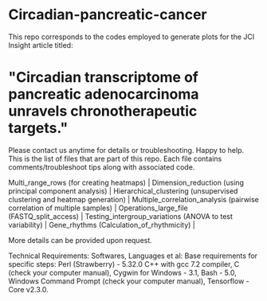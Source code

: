 # Circadian-pancreatic-cancer
This repo corresponds to the codes employed to generate plots for the JCI Insight article titled:
# "Circadian transcriptome of pancreatic adenocarcinoma unravels chronotherapeutic targets."

Please contact us anytime for details or troubleshooting. Happy to help.
This is the list of files that are part of this repo. Each file contains comments/troubleshoot tips along with associated code.

Multi_range_rows (for creating heatmaps) |
Dimension_reduction (using principal component analysis) |
Hierarchical_clustering (unsupervised clustering and heatmap generation) |
Multiple_correlation_analysis (pairwise correlation of multiple samples) |
Operations_large_file (FASTQ_split_access) |
Testing_intergroup_variations (ANOVA to test variability) |
Gene_rhythms (Calculation_of_rhythmicity) |

More details can be provided upon request.

Technical Requirements:
Softwares, Languages et al:
Base requirements for specific steps: Perl (Strawberry) - 5.32.0 C++ with gcc 7.2 compiler, C (check your computer manual), Cygwin for Windows - 3.1, Bash - 5.0, Windows Command Prompt (check your computer manual), Tensorflow - Core v2.3.0.
